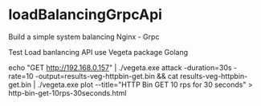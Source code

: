 # loadBalancingGrpcApi
Build a simple system balancing Nginx - Grpc 
<p>Test Load banlancing API use Vegeta package Golang</p>

echo "GET http://192.168.0.157" | ./vegeta.exe attack -duration=30s -rate=10 -output=results-veg-httpbin-get.bin && cat results-veg-httpbin-get.bin | ./vegeta.exe plot --title="HTTP Bin GET 10 rps for 30 seconds" > http-bin-get-10rps-30seconds.html
